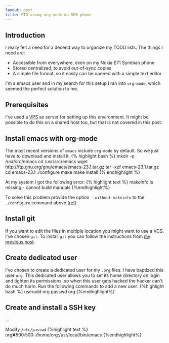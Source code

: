 ```yaml
---
layout: post
title: GTD using org-mode on S60 phone
---
```


## Introduction
I really felt a need for a decend way to organize my TODO lists. The things I need are:
- Accessible from everywhere, even on my Nokia E71 Symbian phone
- Stored centralized, to avoid out-of-sync copies
- A simple file format, so it easily can be opened with a simple text editor

I'm a emacs user and in my search for this setup I ran into `org-mode`, which seemed the perfect solution to me.

## Prerequisites
I've used a <acronym title="Virtual Private Server">VPS</acronym> as server for setting up this environment. It might be possible to do this on a shared host too, but that is not covered in this post.

## Install emacs with org-mode
The most recent versions of `emacs` include `org-mode` by default. So we just have to download and install it.
{% highlight bash %}
mkdir -p /usr/src/emacs
cd /usr/src/emacs
wget http://ftp.gnu.org/gnu/emacs/emacs-23.1.tar.gz
tar -xzf emacs-23.1.tar.gz
cd emacs-23.1
./configure
make
make install
{% endhighlight %}

At my system I got the following error:
{% highlight text %}
makeinfo is missing - cannot build manuals
{%endhighlight%}

To solve this problem provide the option `--without-makeinfo` to the `./configure` command above ([ref](http://osdir.com/ml/wp-forums/2009-08/msg00001.html)).

## Install git
If you want to edit the files in multiple location you might want to use a VCS. I've chosen `git`. To install `git` you can follow the instructions from [my previous post](/2009/09/install-git-on-a-shared-webhost/).

## Create dedicated user
I've chosen to create a dedicated user for my `.org` files. I have baptized this user `org`. This dedicated user allows you to set its home directory on login and tighten its permissions, so when this user gets hacked the hacker can't do much harm.
Run the following commands to add a new user:
{%highlight bash %}
useradd org
passwd org
{%endhighlight%}

## Create and install a SSH key
...

Modify `/etc/passwd`
{%highlight text %}
org:x:500:500::/home/org:/usr/local/bin/emacs
{%endhighlight%}
